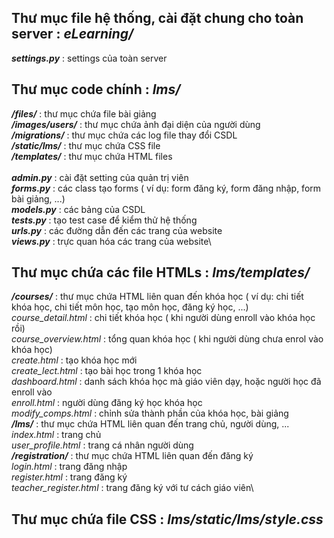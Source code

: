 ## Thư mục file hệ thống, cài đặt chung cho toàn server : *eLearning/*
***settings.py*** : settings của toàn server

## Thư mục code chính : ***lms/***
***/files/*** : thư mục chứa file bài giảng\
***/images/users/*** : thư mục chứa ảnh đại diện của người dùng\
***/migrations/*** : thư mục chứa các log file thay đổi CSDL\
***/static/lms/*** : thư mục chứa CSS file\
***/templates/*** : thư mục chứa HTML files\
\
***admin.py*** : cài đặt setting của quản trị viên\
***forms.py*** : các class tạo forms ( ví dụ: form đăng ký, form đăng nhập, form bài giảng, ...)\
***models.py*** : các bảng của CSDL\
***tests.py*** : tạo test case để kiểm thử hệ thống\
***urls.py*** : các đường dẫn đến các trang của website\
***views.py*** : trực quan hóa các trang của website\

## Thư mục chứa các file HTMLs : *lms/templates/*
***/courses/*** : thư mục chứa HTML liên quan đến khóa học ( ví dụ: chi tiết khóa học, chi tiết môn học, tạo môn học, đăng ký học, ...)\
		*course_detail.html* : chi tiết khóa học ( khi người dùng enroll vào khóa học rồi)\
		*course_overview.html* : tổng quan khóa học ( khi người dùng chưa enrol vào khóa học)\
		*create.html* : tạo khóa học mới\
		*create_lect.html* : tạo bài học trong 1 khóa học\
		*dashboard.html* : danh sách khóa học mà giáo viên dạy, hoặc người học đã enroll vào\
		*enroll.html* : người dùng đăng ký học khóa học\
		*modify_comps.html* : chỉnh sửa thành phần của khóa học, bài giảng\
***/lms/*** : thư mục chứa HTML liên quan đến trang chủ, người dùng, ...\
	    *index.html* : trang chủ\
		*user_profile.html* : trang cá nhân người dùng\
***/registration/*** : thư mục chứa HTML liên quan đến đăng ký\
		*login.html* : trang đăng nhập\
		*register.html* : trang đăng ký\
		*teacher_register.html* : trang đăng ký với tư cách giáo viên\

## Thư mục chứa file CSS : *lms/static/lms/style.css*